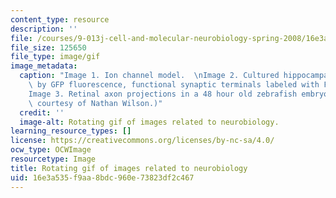 ```yaml
---
content_type: resource
description: ''
file: /courses/9-013j-cell-and-molecular-neurobiology-spring-2008/16e3a535f9aa8bdc960e73823df2c467_9-013js08.gif
file_size: 125650
file_type: image/gif
image_metadata:
  caption: "Image 1. Ion channel model.  \nImage 2. Cultured hippocampal neuron illuminated\
    \ by GFP fluorescence, functional synaptic terminals labeled with FM4-64.  \n\
    Image 3. Retinal axon projections in a 48 hour old zebrafish embryo.  \n(Images\
    \ courtesy of Nathan Wilson.)"
  credit: ''
  image-alt: Rotating gif of images related to neurobiology.
learning_resource_types: []
license: https://creativecommons.org/licenses/by-nc-sa/4.0/
ocw_type: OCWImage
resourcetype: Image
title: Rotating gif of images related to neurobiology
uid: 16e3a535-f9aa-8bdc-960e-73823df2c467
---
```

